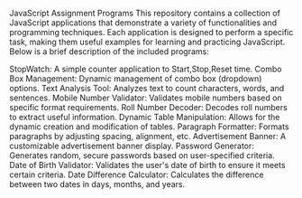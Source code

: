 JavaScript Assignment Programs
This repository contains a collection of JavaScript applications that demonstrate a variety of functionalities and programming techniques. Each application is designed to perform a specific task, making them useful examples for learning and practicing JavaScript. Below is a brief description of the included programs:

StopWatch: A simple counter application to Start,Stop,Reset time.
Combo Box Management: Dynamic management of combo box (dropdown) options.
Text Analysis Tool: Analyzes text to count characters, words, and sentences.
Mobile Number Validator: Validates mobile numbers based on specific format requirements.
Roll Number Decoder: Decodes roll numbers to extract useful information.
Dynamic Table Manipulation: Allows for the dynamic creation and modification of tables.
Paragraph Formatter: Formats paragraphs by adjusting spacing, alignment, etc.
Advertisement Banner: A customizable advertisement banner display.
Password Generator: Generates random, secure passwords based on user-specified criteria.
Date of Birth Validator: Validates the user's date of birth to ensure it meets certain criteria.
Date Difference Calculator: Calculates the difference between two dates in days, months, and years.
